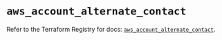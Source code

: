 # `aws_account_alternate_contact`

Refer to the Terraform Registry for docs: [`aws_account_alternate_contact`](https://registry.terraform.io/providers/hashicorp/aws/5.86.1/docs/resources/account_alternate_contact).
